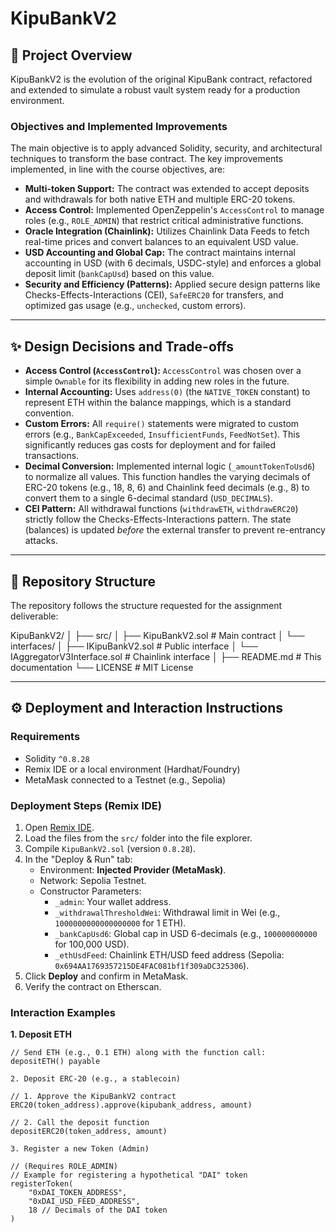 # KipuBankV2

## 📌 Project Overview

KipuBankV2 is the evolution of the original KipuBank contract, refactored and extended to simulate a robust vault system ready for a production environment.

### Objectives and Implemented Improvements

The main objective is to apply advanced Solidity, security, and architectural techniques to transform the base contract. The key improvements implemented, in line with the course objectives, are:

- **Multi-token Support:** The contract was extended to accept deposits and withdrawals for both native ETH and multiple ERC-20 tokens.
- **Access Control:** Implemented OpenZeppelin's `AccessControl` to manage roles (e.g., `ROLE_ADMIN`) that restrict critical administrative functions.
- **Oracle Integration (Chainlink):** Utilizes Chainlink Data Feeds to fetch real-time prices and convert balances to an equivalent USD value.
- **USD Accounting and Global Cap:** The contract maintains internal accounting in USD (with 6 decimals, USDC-style) and enforces a global deposit limit (`bankCapUsd`) based on this value.
- **Security and Efficiency (Patterns):** Applied secure design patterns like Checks-Effects-Interactions (CEI), `SafeERC20` for transfers, and optimized gas usage (e.g., `unchecked`, custom errors).

---

## ✨ Design Decisions and Trade-offs

- **Access Control (`AccessControl`):** `AccessControl` was chosen over a simple `Ownable` for its flexibility in adding new roles in the future.
- **Internal Accounting:** Uses `address(0)` (the `NATIVE_TOKEN` constant) to represent ETH within the balance mappings, which is a standard convention.
- **Custom Errors:** All `require()` statements were migrated to custom errors (e.g., `BankCapExceeded`, `InsufficientFunds`, `FeedNotSet`). This significantly reduces gas costs for deployment and for failed transactions.
- **Decimal Conversion:** Implemented internal logic (`_amountTokenToUsd6`) to normalize all values. This function handles the varying decimals of ERC-20 tokens (e.g., 18, 8, 6) and Chainlink feed decimals (e.g., 8) to convert them to a single 6-decimal standard (`USD_DECIMALS`).
- **CEI Pattern:** All withdrawal functions (`withdrawETH`, `withdrawERC20`) strictly follow the Checks-Effects-Interactions pattern. The state (balances) is updated _before_ the external transfer to prevent re-entrancy attacks.

---

## 📂 Repository Structure

The repository follows the structure requested for the assignment deliverable:

KipuBankV2/ │ ├── src/ │ ├── KipuBankV2.sol # Main contract │ └── interfaces/ │ ├── IKipuBankV2.sol # Public interface │ └── IAggregatorV3Interface.sol # Chainlink interface │ ├── README.md # This documentation └── LICENSE # MIT License

---

## ⚙️ Deployment and Interaction Instructions

### Requirements

- Solidity `^0.8.28`
- Remix IDE or a local environment (Hardhat/Foundry)
- MetaMask connected to a Testnet (e.g., Sepolia)

### Deployment Steps (Remix IDE)

1.  Open [Remix IDE](https://remix.ethereum.org).
2.  Load the files from the `src/` folder into the file explorer.
3.  Compile `KipuBankV2.sol` (version `0.8.28`).
4.  In the "Deploy & Run" tab:
    - Environment: **Injected Provider (MetaMask)**.
    - Network: Sepolia Testnet.
    - Constructor Parameters:
      - `_admin`: Your wallet address.
      - `_withdrawalThresholdWei`: Withdrawal limit in Wei (e.g., `1000000000000000000` for 1 ETH).
      - `_bankCapUsd6`: Global cap in USD 6-decimals (e.g., `100000000000` for 100,000 USD).
      - `_ethUsdFeed`: Chainlink ETH/USD feed address (Sepolia: `0x694AA1769357215DE4FAC081bf1f309aDC325306`).
5.  Click **Deploy** and confirm in MetaMask.
6.  Verify the contract on Etherscan.

### Interaction Examples

**1. Deposit ETH**

```solidity
// Send ETH (e.g., 0.1 ETH) along with the function call:
depositETH() payable

2. Deposit ERC-20 (e.g., a stablecoin)

// 1. Approve the KipuBankV2 contract
ERC20(token_address).approve(kipubank_address, amount)

// 2. Call the deposit function
depositERC20(token_address, amount)

3. Register a new Token (Admin)

// (Requires ROLE_ADMIN)
// Example for registering a hypothetical "DAI" token
registerToken(
    "0xDAI_TOKEN_ADDRESS",
    "0xDAI_USD_FEED_ADDRESS",
    18 // Decimals of the DAI token
)
```
